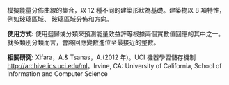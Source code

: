模擬能量分佈曲線的集合，以 12 種不同的建築形狀為基礎。建築物以 8 項特性，例如玻璃區域、 玻璃區域分佈和方向。<p></p><b>使用方式:</b> 使用迴歸或分類來預測能量效益評等根據兩個實數值回應的其中之一。就多類別分類而言，會將回應變數進位至最接近的整數。<p> </p><b>相關研究:</b> Xifara，A.& Tsanas，A.(2012 年)。UCI 機器學習儲存機制 <a href="http://archive.ics.uci.edu/ml">http://archive.ics.uci.edu/ml</a>。Irvine, CA: University of California, School of Information and Computer Science




